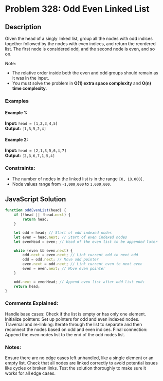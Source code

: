 # Problem 328: Odd Even Linked List

## Description

Given the head of a singly linked list, group all the nodes with odd indices together followed by the nodes with even indices, and return the reordered list. The first node is considered odd, and the second node is even, and so on.

Note:
- The relative order inside both the even and odd groups should remain as it was in the input.
- You must solve the problem in **O(1) extra space complexity** and **O(n) time complexity**.

### Examples

#### Example 1:

**Input:** `head = [1,2,3,4,5]`  
**Output:** `[1,3,5,2,4]`

#### Example 2:

**Input:** `head = [2,1,3,5,6,4,7]`  
**Output:** `[2,3,6,7,1,5,4]`

### Constraints:

- The number of nodes in the linked list is in the range `[0, 10,000]`.
- Node values range from `-1,000,000` to `1,000,000`.

## JavaScript Solution

```javascript
function oddEvenList(head) {
    if (!head || !head.next) {
        return head;
    }

    let odd = head; // Start of odd indexed nodes
    let even = head.next; // Start of even indexed nodes
    let evenHead = even; // Head of the even list to be appended later

    while (even && even.next) {
        odd.next = even.next; // Link current odd to next odd
        odd = odd.next; // Move odd pointer
        even.next = odd.next; // Link current even to next even
        even = even.next; // Move even pointer
    }

    odd.next = evenHead; // Append even list after odd list ends
    return head;
}
```
### Comments Explained:
Handle base cases: Check if the list is empty or has only one element.
Initialize pointers: Set up pointers for odd and even indexed nodes.
Traversal and re-linking: Iterate through the list to separate and then reconnect the nodes based on odd and even indices.
Final connection: Append the even nodes list to the end of the odd nodes list.

### Notes:
Ensure there are no edge cases left unhandled, like a single element or an empty list.
Check that all nodes are linked correctly to avoid potential issues like cycles or broken links.
Test the solution thoroughly to make sure it works for all edge cases.